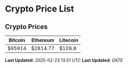 # Crypto Price List

## Crypto Prices
| Bitcoin | Ethereum | Litecoin |
| ------- | -------- | -------- |
| $95914 | $2814.77 | $128.8 |
**Last Updated:** 2025-02-23 13:51 UTC
**Last Updated:** $DATE$
